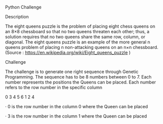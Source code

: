 Python Challenge

Description

The eight queens puzzle is the problem of placing eight chess queens on an 8×8 chessboard so that no two queens threaten each other; thus, a solution requires that no two queens share the same row, column, or diagonal. The eight queens puzzle is an example of the more general n queens problem of placing n non-attacking queens on an n×n chessboard. (Source : https://en.wikipedia.org/wiki/Eight_queens_puzzle )

Challenge

The challenge is to generate one right sequence through Genetic Programming. The sequence has to be 8 numbers between 0 to 7. Each number represents the positions the Queens can be placed. Each number refers to the row number in the specific column

0 3 4 5 6 1 2 4

· 0 is the row number in the column 0 where the Queen can be placed

· 3 is the row number in the column 1 where the Queen can be placed
